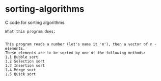 # sorting-algorithms
C code for sorting algorithms

    What this program does:
    
    
    This program reads a number (let's name it 'n'), then a vector of n - elements.
    These elements are to be sorted by one of the following methods:
    1.1 Bubble sort
    1.2 Selection sort
    1.3 Insertion sort
    1.4 Merge sort
    1.5 Quick sort
